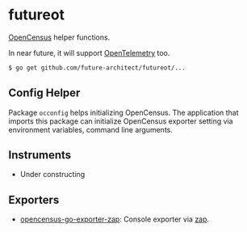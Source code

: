 # futureot

[OpenCensus](https://opencensus.io/) helper functions.

In near future, it will support [OpenTelemetry](https://opentelemetry.io/) too.

```sh
$ go get github.com/future-architect/futureot/...
```

## Config Helper

Package ``occonfig`` helps initializing OpenCensus.
The application that imports this package can initialize OpenCensus exporter setting
via environment variables, command line arguments.

## Instruments

* Under constructing

## Exporters

* [opencensus-go-exporter-zap](https://github.com/future-architect/futureot/tree/master/exporters/opencensus-go-exporter-zap): Console exporter via [zap](https://godoc.org/go.uber.org/zap).